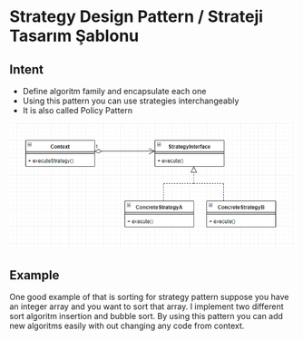 # Strategy Design Pattern / Strateji Tasarım Şablonu
## Intent
 - Define algoritm family and encapsulate each one
 - Using this pattern you can use strategies interchangeably
 - It is also called Policy Pattern
 
![Strategy Pattern uml diagram](https://github.com/necatiakbasoglu/Design-Patterns/blob/master/Strategy/strategy.png)
 
## Example
One good example of that is sorting for strategy pattern suppose 
you have an integer array and you want to sort that array.
I implement two different sort algoritm insertion and bubble sort. 
By using this pattern you can add new algoritms easily with out changing any code from context.

